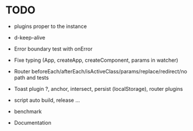 # TODO

- plugins proper to the instance
- d-keep-alive
- Error boundary test with onError
- Fixe typing (App, createApp, createComponent, params in watcher)

- Router beforeEach/afterEach/isActiveClass/params/replace/redirect/no path and tests

- Toast plugin ?, anchor, intersect, persist (localStorage), router plugins

- script auto build, release ...
- benchmark
- Documentation
